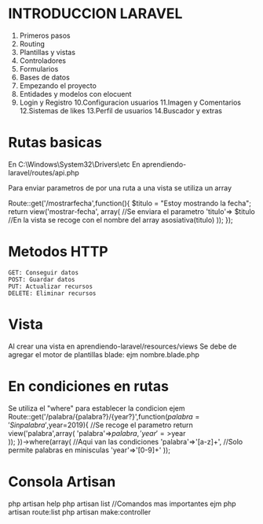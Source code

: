 # INTRODUCCION LARAVEL
1. Primeros pasos
2. Routing
3. Plantillas y vistas
4. Controladores
5. Formularios
6. Bases de datos
7. Empezando el proyecto
8. Entidades y modelos con elocuent
9. Login y Registro
10.Configuracion usuarios
11.Imagen y Comentarios
12.Sistemas de likes
13.Perfil de usuarios
14.Buscador y extras 


# Rutas basicas 
En
C:\Windows\System32\Drivers\etc
En aprendiendo-laravel/routes/api.php

Para enviar parametros de por una ruta a una vista
se utiliza un array

Route::get('/mostrarfecha',function(){
    $titulo = "Estoy mostrando la fecha";
    return view('mostrar-fecha', array(  //Se enviara el parametro
        'titulo'=> $titulo              //En la vista se recoge con el nombre del array asosiativa(titulo)
    ));
}); 

# Metodos HTTP
    GET: Conseguir datos
    POST: Guardar datos
    PUT: Actualizar recursos
    DELETE: Eliminar recursos 



# Vista 
Al crear una vista en aprendiendo-laravel/resources/views
Se debe de agregar el motor de plantillas blade:
ejm
    nombre.blade.php

# En condiciones en rutas 
Se utiliza el "where" para establecer la condicion
ejem
    Route::get('/palabra/{palabra?}/{year?}',function($palabra = 'Sin palabra',$year=2019){
        //Se recoge el parametro
        return view('palabra',array(
            'palabra'=>$palabra,
            'year'   =>$year            
        ));
    })->where(array( //Aqui van las condiciones
        'palabra'=>'[a-z]+', //Solo permite palabras en minisculas
        'year'=>'[0-9]+'
    ));


# Consola Artisan

php artisan help
php artisan list //Comandos mas importantes
ejm
    php artisan route:list
    php artisan make:controller 
